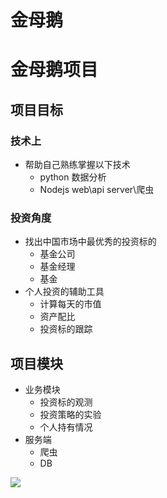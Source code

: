 # 金母鹅

# 金母鹅项目

## 项目目标

### 技术上

- 帮助自己熟练掌握以下技术
  - python 数据分析
  - Nodejs web\api server\爬虫

### 投资角度

- 找出中国市场中最优秀的投资标的
  - 基金公司
  - 基金经理
  - 基金
- 个人投资的辅助工具
  - 计算每天的市值
  - 资产配比
  - 投资标的跟踪

## 项目模块

- 业务模块
  - 投资标的观测
  - 投资策略的实验
  - 个人持有情况
- 服务端
  - 爬虫
  - DB


![](https://raw.githubusercontent.com/tongweizj/MaxNotes_Img/main/img/ggf-1.png)